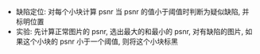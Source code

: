 - 缺陷定位: 对每个小块计算 psnr 当 psnr 的值小于阈值时判断为疑似缺陷, 并标明位置
- 实验: 先计算正常图片的 psnr, 选出最大的和最小的 psnr, 对有缺陷的图片, 如果这个小块的 psnr 小于一个阈值, 则将这个小块标黑
